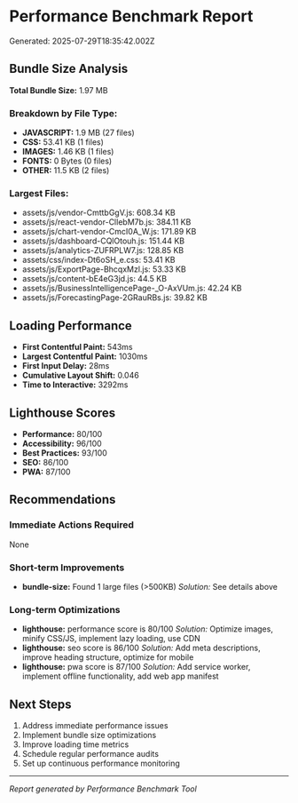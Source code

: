 # Performance Benchmark Report

Generated: 2025-07-29T18:35:42.002Z

## Bundle Size Analysis

**Total Bundle Size:** 1.97 MB

### Breakdown by File Type:
- **JAVASCRIPT:** 1.9 MB (27 files)
- **CSS:** 53.41 KB (1 files)
- **IMAGES:** 1.46 KB (1 files)
- **FONTS:** 0 Bytes (0 files)
- **OTHER:** 11.5 KB (2 files)

### Largest Files:
- assets/js/vendor-CmttbGgV.js: 608.34 KB
- assets/js/react-vendor-CllebM7b.js: 384.11 KB
- assets/js/chart-vendor-CmcI0A_W.js: 171.89 KB
- assets/js/dashboard-CQlOtouh.js: 151.44 KB
- assets/js/analytics-ZUFRPLW7.js: 128.85 KB
- assets/css/index-Dt6oSH_e.css: 53.41 KB
- assets/js/ExportPage-BhcqxMzl.js: 53.33 KB
- assets/js/content-bE4eG3jd.js: 44.5 KB
- assets/js/BusinessIntelligencePage-_O-AxVUm.js: 42.24 KB
- assets/js/ForecastingPage-2GRauRBs.js: 39.82 KB

## Loading Performance

- **First Contentful Paint:** 543ms
- **Largest Contentful Paint:** 1030ms
- **First Input Delay:** 28ms
- **Cumulative Layout Shift:** 0.046
- **Time to Interactive:** 3292ms

## Lighthouse Scores

- **Performance:** 80/100
- **Accessibility:** 96/100
- **Best Practices:** 93/100
- **SEO:** 86/100
- **PWA:** 87/100

## Recommendations

### Immediate Actions Required
None

### Short-term Improvements
- **bundle-size:** Found 1 large files (>500KB)
  *Solution:* See details above

### Long-term Optimizations
- **lighthouse:** performance score is 80/100
  *Solution:* Optimize images, minify CSS/JS, implement lazy loading, use CDN
- **lighthouse:** seo score is 86/100
  *Solution:* Add meta descriptions, improve heading structure, optimize for mobile
- **lighthouse:** pwa score is 87/100
  *Solution:* Add service worker, implement offline functionality, add web app manifest

## Next Steps

1. Address immediate performance issues
2. Implement bundle size optimizations
3. Improve loading time metrics
4. Schedule regular performance audits
5. Set up continuous performance monitoring

---
*Report generated by Performance Benchmark Tool*
